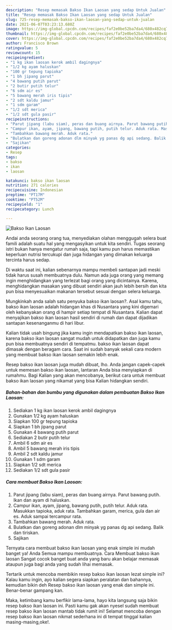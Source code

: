 ```yaml
---
description: "Resep memasak Bakso Ikan Laosan yang sedap Untuk Jualan"
title: "Resep memasak Bakso Ikan Laosan yang sedap Untuk Jualan"
slug: 725-resep-memasak-bakso-ikan-laosan-yang-sedap-untuk-jualan
date: 2021-06-07T03:23:13.680Z
image: https://img-global.cpcdn.com/recipes/faf2e0be52ba7da4/680x482cq70/bakso-ikan-laosan-foto-resep-utama.jpg
thumbnail: https://img-global.cpcdn.com/recipes/faf2e0be52ba7da4/680x482cq70/bakso-ikan-laosan-foto-resep-utama.jpg
cover: https://img-global.cpcdn.com/recipes/faf2e0be52ba7da4/680x482cq70/bakso-ikan-laosan-foto-resep-utama.jpg
author: Francisco Brown
ratingvalue: 5
reviewcount: 15
recipeingredient:
- "1 kg ikan laosan kerok ambil dagingnya"
- "1/2 kg ayam haluskan"
- "100 gr tepung tapioka"
- "1 bh jipang parut"
- "4 bawang putih parut"
- "2 butir putih telur"
- "6 sdm air es"
- "5 bawang merah iris tipis"
- "2 sdt kaldu jamur"
- "1 sdm garam"
- "1/2 sdt merica"
- "1/2 sdt gula pasir"
recipeinstructions:
- "Parut jipang (labu siam), peras dan buang airnya. Parut bawang putih. Ikan dan ayam di haluskan."
- "Campur ikan, ayam, jipang, bawang putih, putih telur. Aduk rata. Masukkan tapioka, aduk rata. Tambahkan garam, merica, gula dan air es. Aduk sampai tercampur rata."
- "Tambahkan bawang merah. Aduk rata."
- "Bulatkan dan goreng adonan dlm minyak yg panas dg api sedang. Balik dan tiriskan."
- "Sajikan"
categories:
- Resep
tags:
- bakso
- ikan
- laosan

katakunci: bakso ikan laosan 
nutrition: 271 calories
recipecuisine: Indonesian
preptime: "PT17M"
cooktime: "PT52M"
recipeyield: "1"
recipecategory: Lunch

---
```



![Bakso Ikan Laosan](https://img-global.cpcdn.com/recipes/faf2e0be52ba7da4/680x482cq70/bakso-ikan-laosan-foto-resep-utama.jpg)

Andai anda seorang orang tua, menyediakan olahan menggugah selera buat famili adalah suatu hal yang mengasyikan untuk kita sendiri. Tugas seorang istri bukan hanya mengatur rumah saja, tapi kamu pun harus memastikan keperluan nutrisi tercukupi dan juga hidangan yang dimakan keluarga tercinta harus sedap.

Di waktu  saat ini, kalian sebenarnya mampu membeli santapan jadi meski tidak harus susah membuatnya dulu. Namun ada juga orang yang memang ingin menghidangkan yang terlezat bagi orang yang dicintainya. Karena, menghidangkan masakan yang dibuat sendiri akan jauh lebih bersih dan kita pun bisa menyesuaikan makanan tersebut sesuai dengan selera keluarga. 



Mungkinkah anda salah satu penyuka bakso ikan laosan?. Asal kamu tahu, bakso ikan laosan adalah hidangan khas di Nusantara yang kini digemari oleh kebanyakan orang di hampir setiap tempat di Nusantara. Kalian dapat menyajikan bakso ikan laosan hasil sendiri di rumah dan dapat dijadikan santapan kesenanganmu di hari libur.

Kalian tidak usah bingung jika kamu ingin mendapatkan bakso ikan laosan, karena bakso ikan laosan sangat mudah untuk didapatkan dan juga kamu pun bisa membuatnya sendiri di tempatmu. bakso ikan laosan dapat dimasak dengan beragam cara. Saat ini sudah banyak sekali cara modern yang membuat bakso ikan laosan semakin lebih enak.

Resep bakso ikan laosan juga mudah dibuat, lho. Anda jangan capek-capek untuk memesan bakso ikan laosan, lantaran Anda bisa menyiapkan di rumahmu. Bagi Kalian yang akan mencobanya, berikut cara untuk membuat bakso ikan laosan yang nikamat yang bisa Kalian hidangkan sendiri.

<!--inarticleads1-->

##### Bahan-bahan dan bumbu yang digunakan dalam pembuatan Bakso Ikan Laosan:

1. Sediakan 1 kg ikan laosan kerok ambil dagingnya
1. Gunakan 1/2 kg ayam haluskan
1. Siapkan 100 gr tepung tapioka
1. Siapkan 1 bh jipang parut
1. Gunakan 4 bawang putih parut
1. Sediakan 2 butir putih telur
1. Ambil 6 sdm air es
1. Ambil 5 bawang merah iris tipis
1. Ambil 2 sdt kaldu jamur
1. Gunakan 1 sdm garam
1. Siapkan 1/2 sdt merica
1. Sediakan 1/2 sdt gula pasir




<!--inarticleads2-->

##### Cara membuat Bakso Ikan Laosan:

1. Parut jipang (labu siam), peras dan buang airnya. Parut bawang putih. Ikan dan ayam di haluskan.
1. Campur ikan, ayam, jipang, bawang putih, putih telur. Aduk rata. Masukkan tapioka, aduk rata. Tambahkan garam, merica, gula dan air es. Aduk sampai tercampur rata.
1. Tambahkan bawang merah. Aduk rata.
1. Bulatkan dan goreng adonan dlm minyak yg panas dg api sedang. Balik dan tiriskan.
1. Sajikan




Ternyata cara membuat bakso ikan laosan yang enak simple ini mudah banget ya! Anda Semua mampu membuatnya. Cara Membuat bakso ikan laosan Sangat cocok banget buat anda yang baru akan belajar memasak ataupun juga bagi anda yang sudah lihai memasak.

Tertarik untuk mencoba membikin resep bakso ikan laosan lezat simple ini? Kalau kamu ingin, ayo kalian segera siapkan peralatan dan bahannya, kemudian bikin deh Resep bakso ikan laosan yang enak dan simple ini. Benar-benar gampang kan. 

Maka, ketimbang kamu berfikir lama-lama, hayo kita langsung saja bikin resep bakso ikan laosan ini. Pasti kamu gak akan nyesel sudah membuat resep bakso ikan laosan mantab tidak rumit ini! Selamat mencoba dengan resep bakso ikan laosan nikmat sederhana ini di tempat tinggal kalian masing-masing,oke!.

